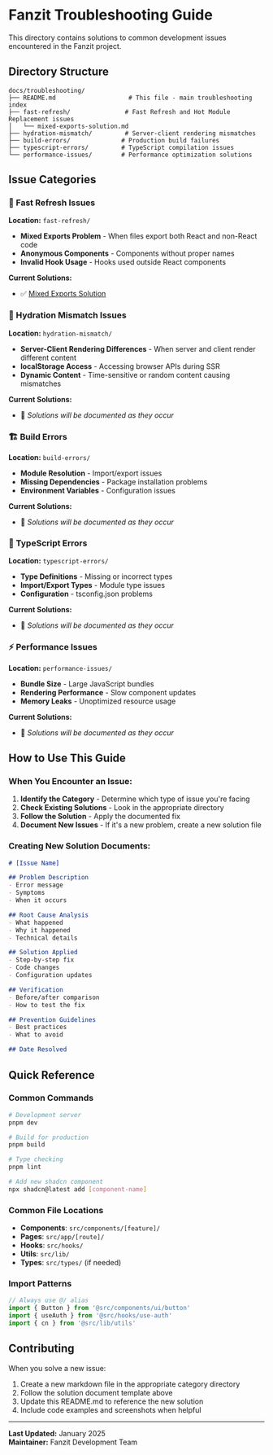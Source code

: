 # Fanzit Troubleshooting Guide

This directory contains solutions to common development issues encountered in the Fanzit project.

## Directory Structure

```
docs/troubleshooting/
├── README.md                    # This file - main troubleshooting index
├── fast-refresh/               # Fast Refresh and Hot Module Replacement issues
│   └── mixed-exports-solution.md
├── hydration-mismatch/         # Server-client rendering mismatches
├── build-errors/              # Production build failures
├── typescript-errors/         # TypeScript compilation issues
└── performance-issues/        # Performance optimization solutions
```

## Issue Categories

### 🔄 Fast Refresh Issues
**Location:** `fast-refresh/`

- **Mixed Exports Problem** - When files export both React and non-React code
- **Anonymous Components** - Components without proper names
- **Invalid Hook Usage** - Hooks used outside React components

**Current Solutions:**
- ✅ [Mixed Exports Solution](./fast-refresh/mixed-exports-solution.md)

### 🔀 Hydration Mismatch Issues
**Location:** `hydration-mismatch/`

- **Server-Client Rendering Differences** - When server and client render different content
- **localStorage Access** - Accessing browser APIs during SSR
- **Dynamic Content** - Time-sensitive or random content causing mismatches

**Current Solutions:**
- 🔄 *Solutions will be documented as they occur*

### 🏗️ Build Errors
**Location:** `build-errors/`

- **Module Resolution** - Import/export issues
- **Missing Dependencies** - Package installation problems
- **Environment Variables** - Configuration issues

**Current Solutions:**
- 🔄 *Solutions will be documented as they occur*

### 📝 TypeScript Errors
**Location:** `typescript-errors/`

- **Type Definitions** - Missing or incorrect types
- **Import/Export Types** - Module type issues
- **Configuration** - tsconfig.json problems

**Current Solutions:**
- 🔄 *Solutions will be documented as they occur*

### ⚡ Performance Issues
**Location:** `performance-issues/`

- **Bundle Size** - Large JavaScript bundles
- **Rendering Performance** - Slow component updates
- **Memory Leaks** - Unoptimized resource usage

**Current Solutions:**
- 🔄 *Solutions will be documented as they occur*

## How to Use This Guide

### When You Encounter an Issue:

1. **Identify the Category** - Determine which type of issue you're facing
2. **Check Existing Solutions** - Look in the appropriate directory
3. **Follow the Solution** - Apply the documented fix
4. **Document New Issues** - If it's a new problem, create a new solution file

### Creating New Solution Documents:

```markdown
# [Issue Name]

## Problem Description
- Error message
- Symptoms
- When it occurs

## Root Cause Analysis
- What happened
- Why it happened
- Technical details

## Solution Applied
- Step-by-step fix
- Code changes
- Configuration updates

## Verification
- Before/after comparison
- How to test the fix

## Prevention Guidelines
- Best practices
- What to avoid

## Date Resolved
```

## Quick Reference

### Common Commands
```bash
# Development server
pnpm dev

# Build for production
pnpm build

# Type checking
pnpm lint

# Add new shadcn component
npx shadcn@latest add [component-name]
```

### Common File Locations
- **Components**: `src/components/[feature]/`
- **Pages**: `src/app/[route]/`
- **Hooks**: `src/hooks/`
- **Utils**: `src/lib/`
- **Types**: `src/types/` (if needed)

### Import Patterns
```typescript
// Always use @/ alias
import { Button } from '@src/components/ui/button'
import { useAuth } from '@src/hooks/use-auth'
import { cn } from '@src/lib/utils'
```

## Contributing

When you solve a new issue:

1. Create a new markdown file in the appropriate category directory
2. Follow the solution document template above
3. Update this README.md to reference the new solution
4. Include code examples and screenshots when helpful

---

**Last Updated:** January 2025  
**Maintainer:** Fanzit Development Team